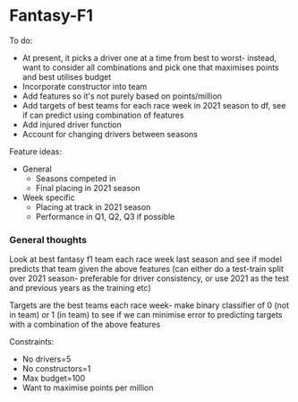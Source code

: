 # Fantasy-F1

To do:
- At present, it picks a driver one at a time from best to worst- instead, want to consider all combinations and pick one that maximises points and best utilises budget
- Incorporate constructor into team
- Add features so it's not purely based on points/million
- Add targets of best teams for each race week in 2021 season to df, see if can predict using combination of features
- Add injured driver function
- Account for changing drivers between seasons

Feature ideas:
- General 
  - Seasons competed in
  - Final placing in 2021 season
- Week specific
  - Placing at track in 2021 season
  - Performance in Q1, Q2, Q3 if possible


### General thoughts

Look at best fantasy f1 team each race week last season and see if model predicts that team given the above features (can either do a test-train split over 2021 season- preferable for driver consistency, or use 2021 as the test and previous years as the training etc)

Targets are the best teams each race week- make binary classifier of 0 (not in team) or 1 (in team) to see if we can minimise error to predicting targets with a combination of the above features


Constraints:
- No drivers=5
- No constructors=1
- Max budget=100
- Want to maximise points per million
